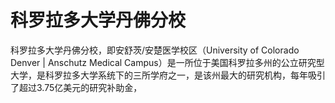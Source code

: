 # 科罗拉多大学丹佛分校

科罗拉多大学丹佛分校，即安舒茨/安楚医学校区（University of Colorado Denver | Anschutz Medical Campus）是一所位于美国科罗拉多州的公立研究型大学，是科罗拉多大学系统下的三所学府之一，是该州最大的研究机构，每年吸引了超过3.75亿美元的研究补助金，